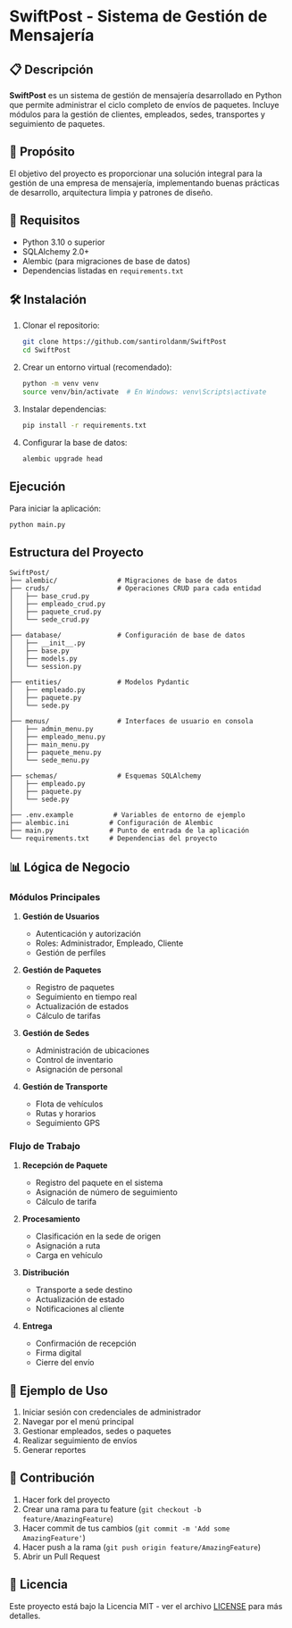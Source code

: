 # SwiftPost - Sistema de Gestión de Mensajería

## 📋 Descripción
**SwiftPost** es un sistema de gestión de mensajería desarrollado en Python que permite administrar el ciclo completo de envíos de paquetes. Incluye módulos para la gestión de clientes, empleados, sedes, transportes y seguimiento de paquetes.

## 🎯 Propósito
El objetivo del proyecto es proporcionar una solución integral para la gestión de una empresa de mensajería, implementando buenas prácticas de desarrollo, arquitectura limpia y patrones de diseño.

## 🚀 Requisitos
- Python 3.10 o superior
- SQLAlchemy 2.0+
- Alembic (para migraciones de base de datos)
- Dependencias listadas en `requirements.txt`

## 🛠️ Instalación

1. Clonar el repositorio:
   ```bash
   git clone https://github.com/santiroldanm/SwiftPost
   cd SwiftPost
   ```

2. Crear un entorno virtual (recomendado):
   ```bash
   python -m venv venv
   source venv/bin/activate  # En Windows: venv\Scripts\activate
   ```

3. Instalar dependencias:
   ```bash
   pip install -r requirements.txt
   ```

4. Configurar la base de datos:
   ```bash
   alembic upgrade head
   ```

##  Ejecución

Para iniciar la aplicación:
```bash
python main.py
```

##  Estructura del Proyecto

```
SwiftPost/
├── alembic/               # Migraciones de base de datos
├── cruds/                 # Operaciones CRUD para cada entidad
│   ├── base_crud.py
│   ├── empleado_crud.py
│   ├── paquete_crud.py
│   └── sede_crud.py
│
├── database/              # Configuración de base de datos
│   ├── __init__.py
│   ├── base.py
│   ├── models.py
│   └── session.py
│
├── entities/              # Modelos Pydantic
│   ├── empleado.py
│   ├── paquete.py
│   └── sede.py
│
├── menus/                 # Interfaces de usuario en consola
│   ├── admin_menu.py
│   ├── empleado_menu.py
│   ├── main_menu.py
│   ├── paquete_menu.py
│   └── sede_menu.py
│
├── schemas/               # Esquemas SQLAlchemy
│   ├── empleado.py
│   ├── paquete.py
│   └── sede.py
│
├── .env.example          # Variables de entorno de ejemplo
├── alembic.ini          # Configuración de Alembic
├── main.py              # Punto de entrada de la aplicación
└── requirements.txt     # Dependencias del proyecto
```

## 📊 Lógica de Negocio

### Módulos Principales

1. **Gestión de Usuarios**
   - Autenticación y autorización
   - Roles: Administrador, Empleado, Cliente
   - Gestión de perfiles

2. **Gestión de Paquetes**
   - Registro de paquetes
   - Seguimiento en tiempo real
   - Actualización de estados
   - Cálculo de tarifas

3. **Gestión de Sedes**
   - Administración de ubicaciones
   - Control de inventario
   - Asignación de personal

4. **Gestión de Transporte**
   - Flota de vehículos
   - Rutas y horarios
   - Seguimiento GPS

### Flujo de Trabajo

1. **Recepción de Paquete**
   - Registro del paquete en el sistema
   - Asignación de número de seguimiento
   - Cálculo de tarifa

2. **Procesamiento**
   - Clasificación en la sede de origen
   - Asignación a ruta
   - Carga en vehículo

3. **Distribución**
   - Transporte a sede destino
   - Actualización de estado
   - Notificaciones al cliente

4. **Entrega**
   - Confirmación de recepción
   - Firma digital
   - Cierre del envío

## 📝 Ejemplo de Uso

1. Iniciar sesión con credenciales de administrador
2. Navegar por el menú principal
3. Gestionar empleados, sedes o paquetes
4. Realizar seguimiento de envíos
5. Generar reportes

## 🤝 Contribución

1. Hacer fork del proyecto
2. Crear una rama para tu feature (`git checkout -b feature/AmazingFeature`)
3. Hacer commit de tus cambios (`git commit -m 'Add some AmazingFeature'`)
4. Hacer push a la rama (`git push origin feature/AmazingFeature`)
5. Abrir un Pull Request

## 📄 Licencia

Este proyecto está bajo la Licencia MIT - ver el archivo [LICENSE](LICENSE) para más detalles.

